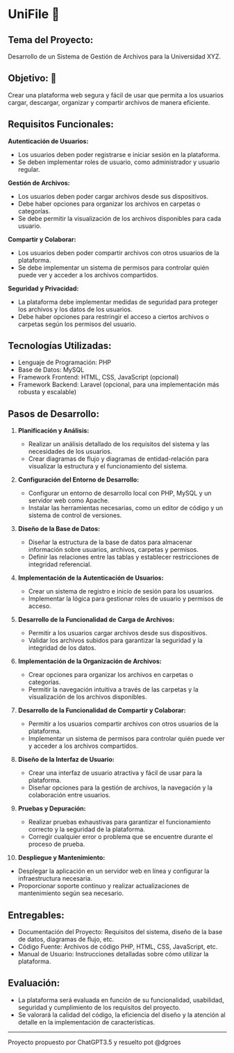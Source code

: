 # UniFile 📁

## Tema del Proyecto:
Desarrollo de un Sistema de Gestión de Archivos para la Universidad XYZ.

## Objetivo: 🎯
Crear una plataforma web segura y fácil de usar que permita a los usuarios cargar, descargar, organizar y compartir archivos de manera eficiente.

## Requisitos Funcionales:
**Autenticación de Usuarios:**
- Los usuarios deben poder registrarse e iniciar sesión en la plataforma.
- Se deben implementar roles de usuario, como administrador y usuario regular.

**Gestión de Archivos:**
- Los usuarios deben poder cargar archivos desde sus dispositivos.
- Debe haber opciones para organizar los archivos en carpetas o categorías.
- Se debe permitir la visualización de los archivos disponibles para cada usuario.

**Compartir y Colaborar:**
- Los usuarios deben poder compartir archivos con otros usuarios de la plataforma.
- Se debe implementar un sistema de permisos para controlar quién puede ver y acceder a los archivos compartidos.

**Seguridad y Privacidad:**
- La plataforma debe implementar medidas de seguridad para proteger los archivos y los datos de los usuarios.
- Debe haber opciones para restringir el acceso a ciertos archivos o carpetas según los permisos del usuario.

## Tecnologías Utilizadas:
- Lenguaje de Programación: PHP
- Base de Datos: MySQL
- Framework Frontend: HTML, CSS, JavaScript (opcional)
- Framework Backend: Laravel (opcional, para una implementación más robusta y escalable)

## Pasos de Desarrollo:
1. **Planificación y Análisis:**
   - Realizar un análisis detallado de los requisitos del sistema y las necesidades de los usuarios.
   - Crear diagramas de flujo y diagramas de entidad-relación para visualizar la estructura y el funcionamiento del sistema.

2. **Configuración del Entorno de Desarrollo:**
   - Configurar un entorno de desarrollo local con PHP, MySQL y un servidor web como Apache.
   - Instalar las herramientas necesarias, como un editor de código y un sistema de control de versiones.

3. **Diseño de la Base de Datos:**
   - Diseñar la estructura de la base de datos para almacenar información sobre usuarios, archivos, carpetas y permisos.
   - Definir las relaciones entre las tablas y establecer restricciones de integridad referencial.

4. **Implementación de la Autenticación de Usuarios:**
   - Crear un sistema de registro e inicio de sesión para los usuarios.
   - Implementar la lógica para gestionar roles de usuario y permisos de acceso.

5. **Desarrollo de la Funcionalidad de Carga de Archivos:**
   - Permitir a los usuarios cargar archivos desde sus dispositivos.
   - Validar los archivos subidos para garantizar la seguridad y la integridad de los datos.

6. **Implementación de la Organización de Archivos:**
   - Crear opciones para organizar los archivos en carpetas o categorías.
   - Permitir la navegación intuitiva a través de las carpetas y la visualización de los archivos disponibles.

7. **Desarrollo de la Funcionalidad de Compartir y Colaborar:**
   - Permitir a los usuarios compartir archivos con otros usuarios de la plataforma.
   - Implementar un sistema de permisos para controlar quién puede ver y acceder a los archivos compartidos.

8. **Diseño de la Interfaz de Usuario:**
   - Crear una interfaz de usuario atractiva y fácil de usar para la plataforma.
   - Diseñar opciones para la gestión de archivos, la navegación y la colaboración entre usuarios.

9. **Pruebas y Depuración:**
   - Realizar pruebas exhaustivas para garantizar el funcionamiento correcto y la seguridad de la plataforma.
   - Corregir cualquier error o problema que se encuentre durante el proceso de prueba.

10. **Despliegue y Mantenimiento:**
   - Desplegar la aplicación en un servidor web en línea y configurar la infraestructura necesaria.
   - Proporcionar soporte continuo y realizar actualizaciones de mantenimiento según sea necesario.

## Entregables:
- Documentación del Proyecto: Requisitos del sistema, diseño de la base de datos, diagramas de flujo, etc.
- Código Fuente: Archivos de código PHP, HTML, CSS, JavaScript, etc.
- Manual de Usuario: Instrucciones detalladas sobre cómo utilizar la plataforma.

## Evaluación:
- La plataforma será evaluada en función de su funcionalidad, usabilidad, seguridad y cumplimiento de los requisitos del proyecto.
- Se valorará la calidad del código, la eficiencia del diseño y la atención al detalle en la implementación de características.

---

Proyecto propuesto por ChatGPT3.5 y resuelto pot @dgroes
